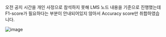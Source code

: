 오전 공지 시간을 개인 사정으로 참석하지 못해 
LMS 노드 내용을 기준으로 진행했는데 F1-score가 필요하다는 부분이 안내되어있지 않아서 Accuracy score만 취합하였습니다. 

![image](https://github.com/user-attachments/assets/306f5c6a-52ee-47a8-b5a9-462d556de443)

